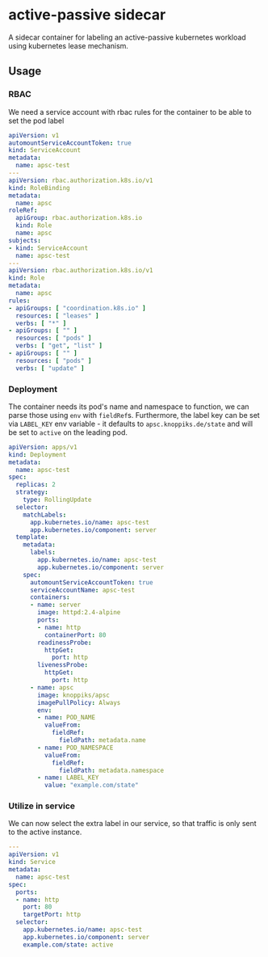 # active-passive sidecar

A sidecar container for labeling an active-passive kubernetes workload using kubernetes lease mechanism.

## Usage

### RBAC

We need a service account with rbac rules for the container to be able to set the pod label

```yaml
apiVersion: v1
automountServiceAccountToken: true
kind: ServiceAccount
metadata:
  name: apsc-test
---
apiVersion: rbac.authorization.k8s.io/v1
kind: RoleBinding
metadata:
  name: apsc
roleRef:
  apiGroup: rbac.authorization.k8s.io
  kind: Role
  name: apsc
subjects:
- kind: ServiceAccount
  name: apsc-test
---
apiVersion: rbac.authorization.k8s.io/v1
kind: Role
metadata:
  name: apsc
rules:
- apiGroups: [ "coordination.k8s.io" ]
  resources: [ "leases" ]
  verbs: [ "*" ]
- apiGroups: [ "" ]
  resources: [ "pods" ]
  verbs: [ "get", "list" ]
- apiGroups: [ "" ]
  resources: [ "pods" ]
  verbs: [ "update" ]
```

### Deployment

The container needs its pod's name and namespace to function, we can parse those using `env` with `fieldRef`s.
Furthermore, the label key can be set via `LABEL_KEY` env variable - it defaults to `apsc.knoppiks.de/state` and will be 
set to `active` on the leading pod. 

```yaml
apiVersion: apps/v1
kind: Deployment
metadata:
  name: apsc-test
spec:
  replicas: 2
  strategy:
    type: RollingUpdate
  selector:
    matchLabels:
      app.kubernetes.io/name: apsc-test
      app.kubernetes.io/component: server
  template:
    metadata:
      labels:
        app.kubernetes.io/name: apsc-test
        app.kubernetes.io/component: server
    spec:
      automountServiceAccountToken: true
      serviceAccountName: apsc-test
      containers:
      - name: server
        image: httpd:2.4-alpine
        ports:
        - name: http
          containerPort: 80
        readinessProbe:
          httpGet:
            port: http
        livenessProbe:
          httpGet:
            port: http
      - name: apsc
        image: knoppiks/apsc
        imagePullPolicy: Always
        env:
        - name: POD_NAME
          valueFrom:
            fieldRef:
              fieldPath: metadata.name
        - name: POD_NAMESPACE
          valueFrom:
            fieldRef:
              fieldPath: metadata.namespace
        - name: LABEL_KEY
          value: "example.com/state"
```

### Utilize in service

We can now select the extra label in our service, so that traffic is only sent to the active instance.

```yaml
---
apiVersion: v1
kind: Service
metadata:
  name: apsc-test
spec:
  ports:
  - name: http
    port: 80
    targetPort: http
  selector:
    app.kubernetes.io/name: apsc-test
    app.kubernetes.io/component: server
    example.com/state: active
```
